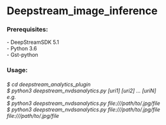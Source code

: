 # Deepstream_image_inference

<h3>Prerequisites:</h3>
- DeepStreamSDK 5.1<br>
- Python 3.6<br>
- Gst-python<br>

<h3> Usage:</h3>
<h6>$ cd deepstream_analytics_plugin <br>
  $ python3 deepstream_nvdsanalytics.py [uri1] [uri2] ... [uriN]<br>
e.g.<br>
  $ python3 deepstream_nvdsanalytics.py file:///path/to/.jpg/file<br>
  $ python3 deepstream_nvdsanalytics.py file:///path/to/.jpg/file file:///path/to/.jpg/file<br> </h6>
  
